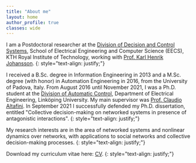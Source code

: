 ```yaml
---
title: "About me"
layout: home 
author_profile: true
classes: wide
---
```


I am a Postdoctoral researcher at the [Division of Decision and Control Systems](https://www.kth.se/is/dcs), School of Electrical Engineering and Computer Science (EECS), KTH Royal Institute of Technology, working with [Prof. Karl Henrik Johansson](https://people.kth.se/~kallej/).
{: style="text-align: justify;"}

I received a B.Sc. degree in Information Engineering in 2013 and a M.Sc. degree (with honor) in Automation Engineering in 2016, from the University of Padova, Italy. From August 2016 until November 2021, I was a Ph.D. student at the [Division of Automatic Control](https://www.control.isy.liu.se/), Department of Electrical Engineering, Linköping University. My main supervisor was [Prof. Claudio Altafini](https://users.isy.liu.se/en/rt/claal20/). In September 2021 I successfully defended my Ph.D.  dissertation, entitled "Collective decision-making on networked systems in presence of antagonistic interactions".
{: style="text-align: justify;"}

My research interests are in the area of networked systems and nonlinear dynamics over networks, with applications to social networks and collective decision-making processes.
{: style="text-align: justify;"}

Download my curriculum vitae here: [CV](/assets/CV-20220616.pdf).
{: style="text-align: justify;"}
